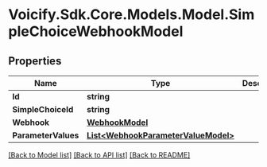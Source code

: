 # Voicify.Sdk.Core.Models.Model.SimpleChoiceWebhookModel
## Properties

Name | Type | Description | Notes
------------ | ------------- | ------------- | -------------
**Id** | **string** |  | [optional] 
**SimpleChoiceId** | **string** |  | [optional] 
**Webhook** | [**WebhookModel**](WebhookModel.md) |  | [optional] 
**ParameterValues** | [**List&lt;WebhookParameterValueModel&gt;**](WebhookParameterValueModel.md) |  | [optional] 

[[Back to Model list]](../README.md#documentation-for-models) [[Back to API list]](../README.md#documentation-for-api-endpoints) [[Back to README]](../README.md)

